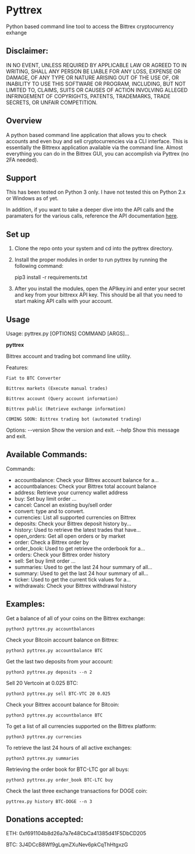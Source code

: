 [logo]: https://github.com/dennisgyor/Pyttrex/blob/master/pyttrex.png

# Pyttrex
Python based command line tool to access the Bittrex cryptocurrency exhange

## Disclaimer:
IN NO EVENT, UNLESS REQUIRED BY APPLICABLE LAW OR AGREED TO IN WRITING, SHALL ANY PERSON BE LIABLE FOR ANY LOSS, EXPENSE OR DAMAGE, OF ANY TYPE OR NATURE ARISING OUT OF THE USE OF, OR INABILITY TO USE THIS SOFTWARE OR PROGRAM, INCLUDING, BUT NOT LIMITED TO, CLAIMS, SUITS OR CAUSES OF ACTION INVOLVING ALLEGED INFRINGEMENT OF COPYRIGHTS, PATENTS, TRADEMARKS, TRADE SECRETS, OR UNFAIR COMPETITION.

## Overview
A python based command line application that allows you to check accounts and even buy and sell
cryptocurrencies via a CLI interface. This is essentially the Bittrexx application available via the command
line. Almost everything you can do in the Bittrex GUI, you can accomplish via Pyttrex (no 2FA needed).

## Support
This has been tested on Python 3 only. I have not tested this on Python 2.x or Windows as of yet.

In addition, if you want to take a deeper dive into the API calls and the paramaters for the various calls, reference the API documentation [here](https://www.bittrex.com/Home/Api).

## Set up

1. Clone the repo onto your system and cd into the pyttrex directory.

2. Install the proper modules in order to run pyttrex by running the following command:

    pip3 install -r requirements.txt

3. After you install the modules, open the APIkey.ini and enter your secret and key from your bittrexx API key. This should be all that you need to start making API calls with your account.

## Usage
Usage: pyttrex.py [OPTIONS] COMMAND [ARGS]...

  ******************pyttrex******************

  Bittrex account and trading bot command line utility.

  Features:

    Fiat to BTC Converter

    Bittrex markets (Execute manual trades)

    Bittrex account (Query account information)

    Bittrex public (Retrieve exchange information)

    COMING SOON: Bittrex trading bot (automated trading)

Options:
  --version  Show the version and exit.
  --help     Show this message and exit.

## Available Commands:

Commands:

  * accountbalance:   Check your Bittrex account balance for a...
  * accountbalances:  Check your Bittrex total account balance
  * address:          Retrieve your currency wallet address
  * buy:              Set buy limit order <currency pair>...
  * cancel:           Cancel an existing buy/sell order
  * convert:          <currency> type and <amount> to convert.
  * currencies:       List all supported currencies on Bittrex
  * deposits:         Check your Bittrex deposit history by...
  * history:          Used to retrieve the latest trades that have...
  * open_orders:      Get all open orders or by market
  * order:            Check a Bittrex order by <UUID>
  * order_book:       Used to get retrieve the orderbook for a...
  * orders:           Check your Bittrex order history
  * sell:             Set buy limit order <currency pair>...
  * summaries:        Used to get the last 24 hour summary of all...
  * summary:          Used to get the last 24 hour summary of all...
  * ticker:           Used to get the current tick values for a...
  * withdrawals:      Check your Bittrex withdrawal history


## Examples:

Get a balance of all of your coins on the Bittrex exchange:

    python3 pyttrex.py accountbalances

Check your Bitcoin account balance on Bittrex:

    python3 pyttrex.py accountbalance BTC

Get the last two deposits from your account:

    python3 pyttrex.py deposits --n 2

Sell 20 Vertcoin at 0.025 BTC:

    python3 pyttrex.py sell BTC-VTC 20 0.025

Check your Bittrex account balance for Bitcoin:

    python3 pyttrex.py accountbalance BTC

To get a list of all currencies supported on the Bittrex platform:

    python3 pyttrex.py currencies

To retrieve the last 24 hours of all active exchanges:

    python3 pyttrex.py summaries

Retrieving the order book for BTC-LTC gor all buys:

    python3 pyttrex.py order_book BTC-LTC buy

Check the last three exchange transactions for DOGE coin:

    pyttrex.py history BTC-DOGE --n 3

## Donations accepted:

ETH: 0xf691104b8d26a7a7e48CbCa41385d41F5DbCD205

BTC: 3J4DCcB8Wf9gLqmZXuNev6pkCqThHtgxzG

